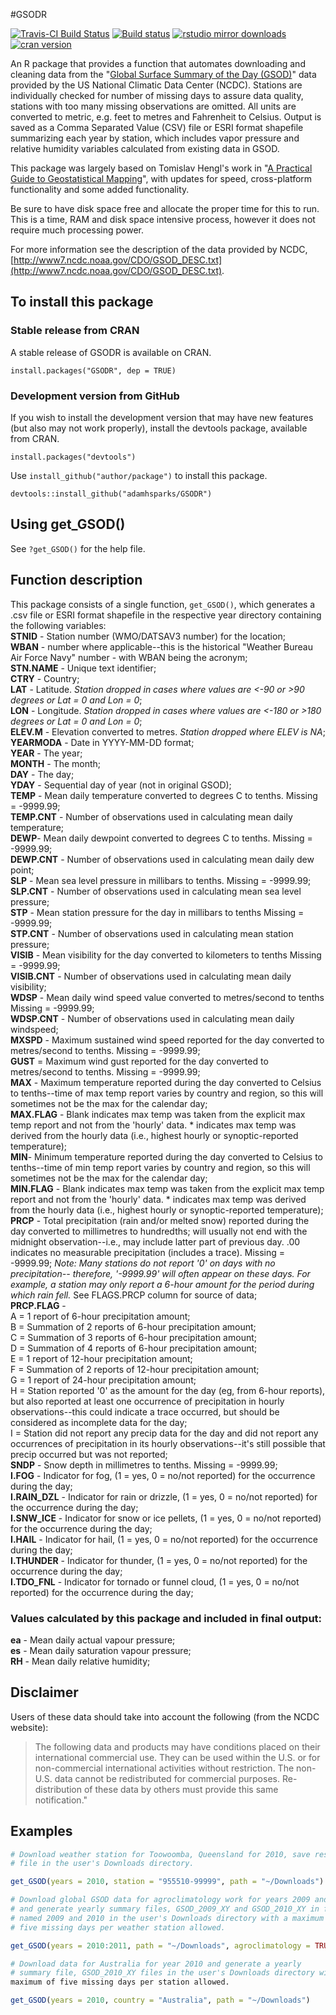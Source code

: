 #GSODR

[![Travis-CI Build Status](https://travis-ci.org/adamhsparks/GSODR.svg?branch=master)](https://travis-ci.org/adamhsparks/GSODR)
[![Build status](https://ci.appveyor.com/api/projects/status/8daqtllo2sg6me07/branch/master)](https://ci.appveyor.com/project/adamhsparks/GSODR/branch/master)
[![rstudio mirror downloads](http://cranlogs.r-pkg.org/badges/GSODR?color=brightgreen)](https://github.com/metacran/cranlogs.app)
[![cran version](http://www.r-pkg.org/badges/version/GSODR)](https://cran.r-project.org/package=GSODR)

An R package that provides a function that automates downloading and cleaning data from the "[Global Surface Summary of the Day (GSOD)](https://data.noaa.gov/dataset/global-surface-summary-of-the-day-gsod)" data provided by the US National Climatic Data Center (NCDC). Stations are individually checked for number of missing days to assure data quality, stations with too many missing observations are omitted. All units are converted to metric, e.g. feet to metres and Fahrenheit to Celsius. Output is saved as a Comma Separated Value (CSV) file or ESRI format shapefile summarizing each year by station, which includes vapor pressure and relative humidity variables calculated from existing data in GSOD.

This package was largely based on Tomislav Hengl's work in "[A Practical Guide to Geostatistical Mapping](http://spatial-analyst.net/book/getGSOD.R)", with updates for speed, cross-platform functionality and some added functionality.

Be sure to have disk space free and allocate the proper time for this to run. This is a time, RAM and disk space intensive process, however it does not require much processing power. 

For more information see the description of the data provided by NCDC, [http://www7.ncdc.noaa.gov/CDO/GSOD_DESC.txt](http://www7.ncdc.noaa.gov/CDO/GSOD_DESC.txt).

## To install this package
### Stable release from CRAN
A stable release of GSODR is available on CRAN.

`install.packages("GSODR", dep = TRUE)`

### Development version from GitHub
If you wish to install the development version that may have new features (but also may not work properly), install the devtools package, available from CRAN.

`install.packages("devtools")`

Use `install_github("author/package")` to install this package.

`devtools::install_github("adamhsparks/GSODR")`

## Using get_GSOD()
See `?get_GSOD()` for the help file.

## Function description
This package consists of a single function, `get_GSOD()`, which generates a 
.csv file or ESRI format shapefile in the respective year directory containing the following variables:  
**STNID** - Station number (WMO/DATSAV3 number) for the location;  
**WBAN** - number where applicable--this is the historical "Weather Bureau Air
Force Navy" number - with WBAN being the acronym;  
**STN.NAME** - Unique text identifier;  
**CTRY** - Country;  
**LAT** - Latitude. *Station dropped in cases where values are <-90 or >90 degrees or Lat = 0 and Lon = 0*;  
**LON** - Longitude. *Station dropped in cases where values are <-180 or >180 degrees or Lat = 0 and Lon = 0*;  
**ELEV.M** - Elevation converted to metres. *Station dropped where ELEV is NA*;  
**YEARMODA** - Date in YYYY-MM-DD format;  
**YEAR** - The year;  
**MONTH** - The month;  
**DAY** - The day;  
**YDAY** - Sequential day of year (not in original GSOD);  
**TEMP** - Mean daily temperature converted to degrees C to tenths. Missing =
-9999.99;  
**TEMP.CNT** - Number of observations used in calculating mean daily
temperature;  
**DEWP**-  Mean daily dewpoint converted to degrees C to tenths. Missing =
-9999.99;  
**DEWP.CNT** - Number of observations used in calculating mean daily dew point;  
**SLP** - Mean sea level pressure in millibars to tenths. Missing = -9999.99;  
**SLP.CNT** - Number of observations used in calculating mean sea level
pressure;  
**STP** - Mean station pressure for the day in millibars to tenths
Missing = -9999.99;  
**STP.CNT** - Number of observations used in calculating mean station pressure;  
**VISIB** - Mean visibility for the day converted to kilometers to tenths
Missing = -9999.99;  
**VISIB.CNT** - Number of observations used in calculating mean daily
visibility;  
**WDSP** - Mean daily wind speed value converted to metres/second to tenths
Missing = -9999.99;  
**WDSP.CNT** - Number of observations used in calculating mean daily windspeed;  
**MXSPD** - Maximum sustained wind speed reported for the day converted to
metres/second to tenths. Missing = -9999.99;  
**GUST** = Maximum wind gust reported for the day converted to metres/second to
tenths. Missing = -9999.99;  
**MAX** - Maximum temperature reported during the day converted to Celsius to
tenths--time of max temp report varies by country and region, so this will
sometimes not be the max for the calendar day;  
**MAX.FLAG** - Blank indicates max temp was taken from the explicit max
temp report and not from the 'hourly' data.  * indicates max temp was derived
from the hourly data (i.e., highest hourly or synoptic-reported temperature);  
**MIN**- Minimum temperature reported during the day converted to Celsius to
tenths--time of min temp report varies by country and region, so this will
sometimes not be the max for the calendar day;  
**MIN.FLAG** - Blank indicates max temp was taken from the explicit max
temp report and not from the 'hourly' data. * indicates max temp was derived
from the hourly data (i.e., highest hourly or synoptic-reported temperature);  
**PRCP** - Total precipitation (rain and/or melted snow) reported during the day
converted to millimetres to hundredths;   will usually not end with the
midnight observation--i.e., may include latter part of previous day. .00
indicates no measurable precipitation (includes a trace). Missing = -9999.99;
*Note:  Many stations do not report '0' on days with no precipitation--
therefore, '-9999.99' will often appear on these days. For example, a
station may only report a 6-hour amount for the period during which rain
fell.* See FLAGS.PRCP column for source of data;  
**PRCP.FLAG** -  
A = 1 report of 6-hour precipitation amount;  
B = Summation of 2 reports of 6-hour precipitation amount;  
C = Summation of 3 reports of 6-hour precipitation amount;  
D = Summation of 4 reports of 6-hour precipitation amount;  
E = 1 report of 12-hour precipitation amount;  
F = Summation of 2 reports of 12-hour precipitation amount;  
G = 1 report of 24-hour precipitation amount;  
H = Station reported '0' as the amount for the day (eg, from 6-hour reports),
but also reported at least one occurrence of precipitation in hourly
observations--this could indicate a trace occurred, but should be considered
as incomplete data for the day;  
I = Station did not report any precip data for the day and did not report any
occurrences of precipitation in its hourly observations--it's still possible
that precip occurred but was not reported;  
**SNDP** - Snow depth in millimetres to tenths. Missing = -9999.99;  
**I.FOG** - Indicator for fog, (1 = yes, 0 = no/not reported) for the occurrence during the
day;  
**I.RAIN_DZL** - Indicator for rain or drizzle, (1 = yes, 0 = no/not reported)
for the occurrence during the day;  
**I.SNW_ICE** - Indicator for snow or ice pellets, (1 = yes, 0 = no/not
reported) for the occurrence during the day;  
**I.HAIL** - Indicator for hail, (1 = yes, 0 = no/not reported) for the
occurrence during the day;  
**I.THUNDER** - Indicator for thunder, (1 = yes, 0 = no/not reported) for the
occurrence during the day;  
**I.TDO_FNL** - Indicator for tornado or funnel cloud, (1 = yes, 0 = no/not
reported) for the occurrence during the day;  

### Values calculated by this package and included in final output:
**ea** - Mean daily actual vapour pressure;  
**es** - Mean daily saturation vapour pressure;  
**RH** - Mean daily relative humidity;  

## Disclaimer
Users of these data should take into account the following (from the NCDC
website): 
> The following data and products may have conditions placed on their international commercial use. They can be used within the U.S. or for non-commercial international activities without restriction. The non-U.S. data cannot be redistributed for commercial purposes. Re-distribution of these data by others must provide this same notification."

## Examples
```r
# Download weather station for Toowoomba, Queensland for 2010, save resulting
# file in the user's Downloads directory.

get_GSOD(years = 2010, station = "955510-99999", path = "~/Downloads")
```

```r
# Download global GSOD data for agroclimatology work for years 2009 and 2010
# and generate yearly summary files, GSOD_2009_XY and GSOD_2010_XY in folders
# named 2009 and 2010 in the user's Downloads directory with a maximum of
# five missing days per weather station allowed.

get_GSOD(years = 2010:2011, path = "~/Downloads", agroclimatology = TRUE)
```

```r
# Download data for Australia for year 2010 and generate a yearly
# summary file, GSOD_2010_XY files in the user's Downloads directory with a
maximum of five missing days per station allowed.

get_GSOD(years = 2010, country = "Australia", path = "~/Downloads")
```
